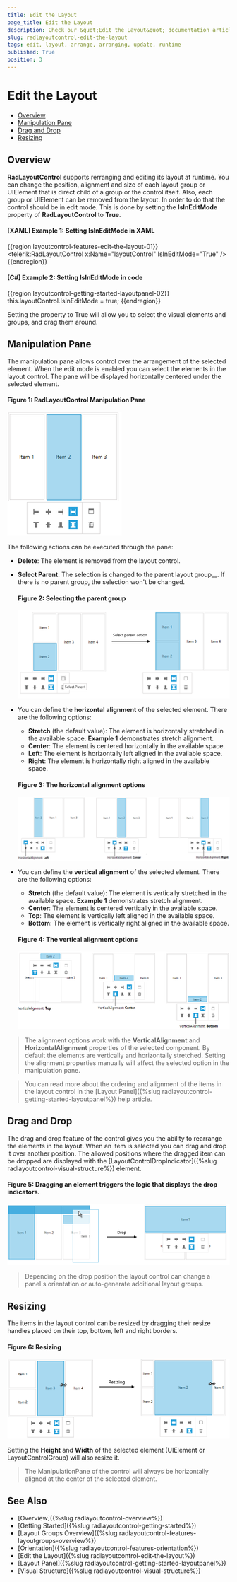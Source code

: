 ```yaml
---
title: Edit the Layout
page_title: Edit the Layout
description: Check our &quot;Edit the Layout&quot; documentation article for the RadLayoutControl {{ site.framework_name }} control.
slug: radlayoutcontrol-edit-the-layout
tags: edit, layout, arrange, arranging, update, runtime
published: True
position: 3
---
```


# Edit the Layout

* [Overview](#overview)
* [Manipulation Pane](#manipulation-pane)
* [Drag and Drop](#drag-and-drop)
* [Resizing](#resizing)

## Overview 

__RadLayoutControl__ supports rerranging and editing its layout at runtime. You can change the position, alignment and size of each layout group or UIElement that is direct child of a group or the control itself. Also, each group or UIElement can be removed from the layout. In order to do that the control should be in edit mode. This is done by setting the __IsInEditMode__ property of __RadLayoutControl__ to __True__.

#### __[XAML] Example 1: Setting IsInEditMode in XAML__
{{region layoutcontrol-features-edit-the-layout-01}}
	<telerik:RadLayoutControl x:Name="layoutControl" IsInEditMode="True" />
{{endregion}}

#### __[C#] Example 2: Setting IsInEditMode in code__
{{region layoutcontrol-getting-started-layoutpanel-02}}
	this.layoutControl.IsInEditMode = true;
{{endregion}}
	
Setting the property to True will allow you to select the visual elements and groups, and drag them around.

## Manipulation Pane

The manipulation pane allows control over the arrangement of the selected element. When the edit mode is enabled you can select the elements in the layout control. The pane will be displayed horizontally centered under the selected element.

#### __Figure 1: RadLayoutControl Manipulation Pane__
![WPF RadLayoutControl RadLayoutControl Manipulation Pane](images/layoutcontrol-features-edit-the-layout-01.png)

The following actions can be executed through the pane:

* __Delete__: The element is removed from the layout control.

* __Select Parent__: The selection is changed to the parent layout group__. If there is no parent group, the selection won't be changed.
	
	#### __Figure 2: Selecting the parent group__
	![WPF RadLayoutControl Selecting the parent group](images/layoutcontrol-features-edit-the-layout-02.png)
	
* You can define the __horizontal alignment__ of the selected element. There are the following options:
	* __Stretch__ (the default value): The element is horizontally stretched in the available space. __Example 1__ demonstrates stretch alignment.
	* __Center__: The element is centered horizontally in the available space.
	* __Left__: The element is horizontally left aligned in the available space.
	* __Right__: The element is horizontally right aligned in the available space.

	#### __Figure 3: The horizontal alignment options__
	![WPF RadLayoutControl The horizontal alignment options](images/layoutcontrol-features-edit-the-layout-03.png)
		
* You can define the __vertical alignment__ of the selected element. There are the following options:
	* __Stretch__ (the default value): The element is vertically stretched in the available space. __Example 1__ demonstrates stretch alignment.
	* __Center__: The element is centered vertically in the available space.
	* __Top__: The element is vertically left aligned in the available space.
	* __Bottom__: The element is vertically right aligned in the available space.

	#### __Figure 4: The vertical alignment options__
	![WPF RadLayoutControl The vertical alignment options](images/layoutcontrol-features-edit-the-layout-04.png)

> The alignment options work with the __VerticalAlignment__ and __HorizontalAlignment__ properties of the selected component. By default the elements are vertically and horizontally stretched. Setting the alignment properties manually will affect the selected option in the manipulation pane.

<!-- -->

> You can read more about the ordering and alignment of the items in the layout control in the [Layout Panel]({%slug radlayoutcontrol-getting-started-layoutpanel%}) help article.

## Drag and Drop

The drag and drop feature of the control gives you the ability to rearrange the elements in the layout. When an item is selected you can drag and drop it over another position. The allowed positions where the dragged item can be dropped are displayed with the [LayoutControlDropIndicator]({%slug radlayoutcontrol-visual-structure%}) element.

#### __Figure 5: Dragging an element triggers the logic that displays the drop indicators.__
![WPF RadLayoutControl Dragging an element triggers the logic that displays the drop indicators.](images/layoutcontrol-features-edit-the-layout-05.png)

> Depending on the drop position the layout control can change a panel's orientation or auto-generate additional layout groups.

## Resizing

The items in the layout control can be resized by dragging their resize handles placed on their top, bottom, left and right borders. 

#### __Figure 6: Resizing__
![WPF RadLayoutControl Resizing](images/layoutcontrol-features-edit-the-layout-06.png)

Setting the __Height__ and __Width__ of the selected element (UIElement or LayoutControlGroup) will also resize it.

> The ManipulationPane of the control will always be horizontally aligned at the center of the selected element.

## See Also
* [Overview]({%slug radlayoutcontrol-overview%})
* [Getting Started]({%slug radlayoutcontrol-getting-started%})
* [Layout Groups Overview]({%slug radlayoutcontrol-features-layoutgroups-overview%})
* [Orientation]({%slug radlayoutcontrol-features-orientation%})
* [Edit the Layout]({%slug radlayoutcontrol-edit-the-layout%})
* [Layout Panel]({%slug radlayoutcontrol-getting-started-layoutpanel%})
* [Visual Structure]({%slug radlayoutcontrol-visual-structure%})
